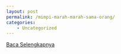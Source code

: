 ```yaml
---
layout: post
permalink: /mimpi-marah-marah-sama-orang/
categories:
    - Uncategorized
---
```


[Baca Selengkapnya](/08)